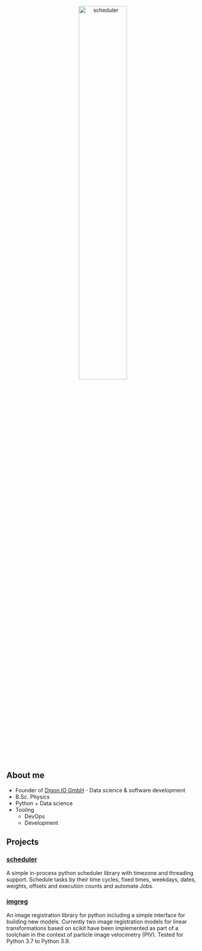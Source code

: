 </br>
<div align="center">
  <a href="https://digon.io">
    <img alt="scheduler" src="https://digon.io/landing/img/digon_name_right_grey.svg" width="50%">
  </a>
</div>
</br>

## About me

+ Founder of [Digon.IO GmbH](https://digon.io) - Data science & software development
+ B.Sc. Physics
+ Python + Data science
+ Tooling
  + DevOps
  + Development 


## Projects

###  [scheduler](https://github.com/DigonIO/scheduler)

A simple in-process python scheduler library with timezone and threading support. Schedule tasks by their time cycles, fixed times, weekdays, dates, weights, offsets and execution counts and automate Jobs.

###  [imgreg](https://github.com/DigonIO/imgreg)

An image registration library for python including a simple interface for building new models. Currently two image registration models for linear transformations based on scikit have been implemented as part of a toolchain in the context of particle image velocimetry (PIV). Tested for Python 3.7 to Python 3.9.
